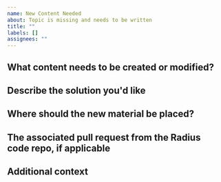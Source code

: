 ```yaml
---
name: New Content Needed
about: Topic is missing and needs to be written
title: ""
labels: []
assignees: ""
---
```


## What content needs to be created or modified?
<!--A clear and concise description of what the problem is. Ex. There should be docs on how Recipes work...-->

## Describe the solution you'd like
<!--A clear and concise description of what you want to happen-->

## Where should the new material be placed?
<!--Please suggest where in the docs structure the new content should be created-->

## The associated pull request from the Radius code repo, if applicable
<!--Specify the URL to the associated pull request, if applicable-->

## Additional context
<!--Add any other context or screenshots about the feature request here-->
